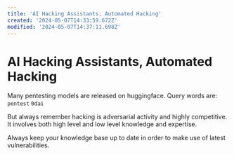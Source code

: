 ```yaml
---
title: 'AI Hacking Assistants, Automated Hacking'
created: '2024-05-07T14:33:59.672Z'
modified: '2024-05-07T14:37:11.698Z'
---
```


# AI Hacking Assistants, Automated Hacking

Many pentesting models are released on huggingface. Query words are: `pentest` `0dai`

But always remember hacking is adversarial activity and highly competitive. It involves both high level and low level knowledge and expertise.

Always keep your knowledge base up to date in order to make use of latest vulnerabilities.
